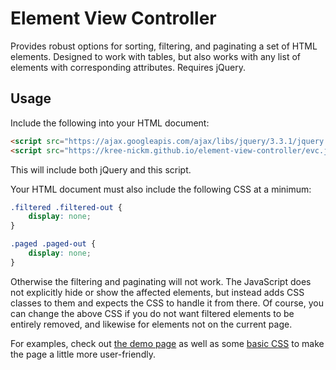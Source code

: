 # Element View Controller
Provides robust options for sorting, filtering, and paginating a set of HTML elements. Designed to work with tables, but also works with any list of elements with corresponding attributes. Requires jQuery.

## Usage
Include the following into your HTML document:
```html
<script src="https://ajax.googleapis.com/ajax/libs/jquery/3.3.1/jquery.min.js"></script>
<script src="https://kree-nickm.github.io/element-view-controller/evc.js"></script>
```
This will include both jQuery and this script.

Your HTML document must also include the following CSS at a minimum:
```css
.filtered .filtered-out {
	display: none;
}

.paged .paged-out {
	display: none;
}
```
Otherwise the filtering and paginating will not work. The JavaScript does not explicitly hide or show the affected elements, but instead adds CSS classes to them and expects the CSS to handle it from there. Of course, you can change the above CSS if you do not want filtered elements to be entirely removed, and likewise for elements not on the current page.

For examples, check out [the demo page](https://kree-nickm.github.io/element-view-controller/index.html) as well as some [basic CSS](https://kree-nickm.github.io/element-view-controller/basic.css) to make the page a little more user-friendly.
